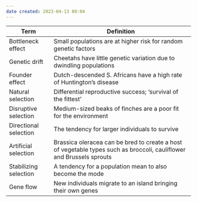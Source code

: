 ```yaml
---
date created: 2023-04-13 00:04
---
```


| Term                  | Definition                                                                                                           |
| --------------------- | -------------------------------------------------------------------------------------------------------------------- |
| Bottleneck effect     | Small populations are at higher risk for random genetic factors                                                      |
| Genetic drift         | Cheetahs have little genetic variation due to dwindling populations                                                  |
| Founder effect        | Dutch-descended S. Africans have a high rate of Huntington’s disease                                                 |
| Natural selection     | Differential reproductive success; ‘survival of the fittest’                                                         |
| Disruptive selection  | Medium-sized beaks of finches are a poor fit for the environment                                                     |
| Directional selection | The tendency for larger individuals to survive                                                                       |
| Artificial selection  | Brassica oleracea can be bred to create a host of vegetable types such as broccoli, cauliflower and Brussels sprouts |
| Stabilizing selection | A tendency for a population mean to also become the mode                                                             |
| Gene flow             | New individuals migrate to an island bringing their own genes                                                        |
